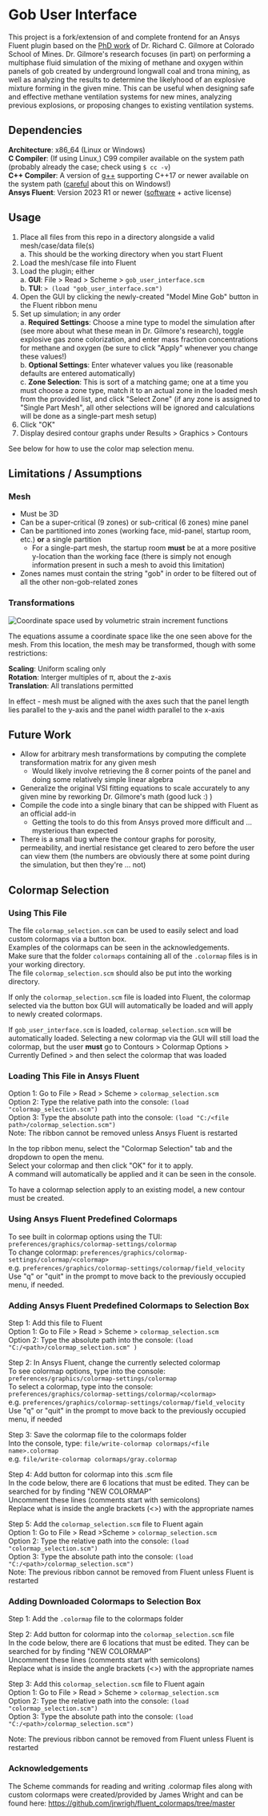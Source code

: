 # Gob User Interface

This project is a fork/extension of and complete frontend for an Ansys Fluent plugin based on the [PhD work](https://www.proquest.com/docview/1727469797?parentSessionId=dk%2B8XNGTmDGPKcxt8AIw%2Bj9AfFFP9pqKjUxW8XapYE8%3D) of Dr. Richard C. Gilmore at Colorado School of Mines. Dr. Gilmore's research focuses (in part) on performing a multiphase fluid simulation of the mixing of methane and oxygen within panels of gob created by underground longwall coal and trona mining, as well as analyzing the results to determine the likelyhood of an explosive mixture forming in the given mine. This can be useful when designing safe and effective methane ventilation systems for new mines, analyzing previous explosions, or proposing changes to existing ventilation systems.

## Dependencies

**Architecture**: x86_64 (Linux or Windows) \
**C Compiler**: (If using Linux,) C99 compiler available on the system path (probably already the case; check using `$ cc -v`) \
**C++ Compiler**: A version of [g++](https://gcc.gnu.org/) supporting C++17 or newer available on the system path ([careful](https://stackoverflow.com/a/41379378) about this on Windows!) \
**Ansys Fluent**: Version 2023 R1 or newer ([software](https://www.ansys.com/products/fluids/ansys-fluent) + active license)

## Usage

1. Place all files from this repo in a directory alongside a valid mesh/case/data file(s) \
   a. This should be the working directory when you start Fluent
2. Load the mesh/case file into Fluent
3. Load the plugin; either \
   a. **GUI**: File > Read > Scheme > `gob_user_interface.scm` \
   b. **TUI**: `> (load "gob_user_interface.scm")`
4. Open the GUI by clicking the newly-created "Model Mine Gob" button in the Fluent ribbon menu
5. Set up simulation; in any order \
   a. **Required Settings**: Choose a mine type to model the simulation after (see more about what these mean in Dr. Gilmore's research), toggle explosive gas zone colorization, and enter mass fraction concentrations for methane and oxygen (be sure to click "Apply" whenever you change these values!) \
   b. **Optional Settings**: Enter whatever values you like (reasonable defaults are entered automatically) \
   c. **Zone Selection**: This is sort of a matching game; one at a time you must choose a zone type, match it to an actual zone in the loaded mesh from the provided list, and click "Select Zone" (if any zone is assigned to "Single Part Mesh", all other selections will be ignored and calculations will be done as a single-part mesh setup)
6. Click "OK"
7. Display desired contour graphs under Results > Graphics > Contours

See below for how to use the color map selection menu.

## Limitations / Assumptions

### Mesh

- Must be 3D
- Can be a super-critical (9 zones) or sub-critical (6 zones) mine panel
- Can be partitioned into zones (working face, mid-panel, startup room, etc.) **or** a single partition
  - For a single-part mesh, the startup room **must** be at a more positive y-location than the working face (there is simply not enough information present in such a mesh to avoid this limitation)
- Zones names must contain the string "gob" in order to be filtered out of all the other non-gob-related zones

### Transformations

![Coordinate space used by volumetric strain increment functions](assets/coordinates.png)

The equations assume a coordinate space like the one seen above for the mesh. From this location, the mesh may be transformed, though with some restrictions:

**Scaling**: Uniform scaling only \
**Rotation**: Interger multiples of &#960;, about the z-axis \
**Translation**: All translations permitted

In effect - mesh must be aligned with the axes such that the panel length lies parallel to the y-axis and the panel width parallel to the x-axis

## Future Work

- Allow for arbitrary mesh transformations by computing the complete transformation matrix for any given mesh
  - Would likely involve retrieving the 8 corner points of the panel and doing some relatively simple linear algebra
- Generalize the original VSI fitting equations to scale accurately to any given mine by reworking Dr. Gilmore's math (good luck :) )
- Compile the code into a single binary that can be shipped with Fluent as an official add-in
  - Getting the tools to do this from Ansys proved more difficult and ... mysterious than expected
- There is a small bug where the contour graphs for porosity, permeability, and inertial resistance get cleared to zero before the user can view them (the numbers are obviously there at some point during the simulation, but then they're ... not)

## Colormap Selection

### Using This File

The file `colormap_selection.scm` can be used to easily select and load custom colormaps via a button box. \
Examples of the colormaps can be seen in the acknowledgements. \
 Make sure that the folder `colormaps` containing all of the `.colormap` files is in your working directory. \
The file `colormap_selection.scm` should also be put into the working directory. 

If only the `colormap_selection.scm` file is loaded into Fluent, the colormap selected via the button box GUI will automatically be loaded and will apply to newly created colormaps. 

If `gob_user_interface.scm` is loaded, `colormap_selection.scm` will be automatically loaded. Selecting a new colormap via the GUI will still load the colormap, but the user **must** go to Contours > Colormap Options > Currently Defined > and then select the colormap that was loaded

### Loading This File in Ansys Fluent

Option 1: Go to File > Read > Scheme > `colormap_selection.scm` \
Option 2: Type the relative path into the console: `(load "colormap_selection.scm")` \
Option 3: Type the absolute path into the console: `(load "C:/<file path>/colormap_selection.scm")` \
Note: The ribbon cannot be removed unless Ansys Fluent is restarted

In the top ribbon menu, select the "Colormap Selection" tab and the dropdown to open the menu. \
Select your colormap and then click "OK" for it to apply. \
A command will automatically be applied and it can be seen in the console.

To have a colormap selection apply to an existing model, a new contour must be created.

### Using Ansys Fluent Predefined Colormaps

To see built in colormap options using the TUI: `preferences/graphics/colormap-settings/colormap ` \
To change colormap: `preferences/graphics/colormap-settings/colormap/<colormap>` \
e.g. `preferences/graphics/colormap-settings/colormap/field_velocity` \
Use "q" or "quit" in the prompt to move back to the previously occupied menu, if needed.

### Adding Ansys Fluent Predefined Colormaps to Selection Box

Step 1: Add this file to Fluent \
Option 1: Go to File > Read > Scheme > `colormap_selection.scm` \
Option 2: Type the absolute path into the console: `(load "C:/<path>/colormap_selection.scm" )`

Step 2: In Ansys Fluent, change the currently selected colormap \
To see colormap options, type into the console: `preferences/graphics/colormap-settings/colormap` \
To select a colormap, type into the console: `preferences/graphics/colormap-settings/colormap/<colormap>` \
e.g. `preferences/graphics/colormap-settings/colormap/field_velocity` \
Use "q" or "quit" in the prompt to move back to the previously occupied menu, if needed

Step 3: Save the colormap file to the colormaps folder \
Into the console, type: `file/write-colormap colormaps/<file name>.colormap` \
e.g. `file/write-colormap colormaps/gray.colormap`

Step 4: Add button for colormap into this .scm file \
In the code below, there are 6 locations that must be edited. They can be searched for by finding "NEW COLORMAP" \
Uncomment these lines (comments start with semicolons) \
Replace what is inside the angle brackets (<>) with the appropriate names

Step 5: Add the `colormap_selection.scm` file to Fluent again \
Option 1: Go to File > Read >Scheme > `colormap_selection.scm` \
Option 2: Type the relative path into the console: `(load "colormap_selection.scm")` \
Option 3: Type the absolute path into the console: `(load "C:/<path>/colormap_selection.scm")` \
Note: The previous ribbon cannot be removed from Fluent unless Fluent is restarted

### Adding Downloaded Colormaps to Selection Box

Step 1: Add the `.colormap` file to the colormaps folder

Step 2: Add button for colormap into the `colormap_selection.scm` file \
In the code below, there are 6 locations that must be edited. They can be searched for by finding "NEW COLORMAP" \
Uncomment these lines (comments start with semicolons) \
Replace what is inside the angle brackets (<>) with the appropriate names

Step 3: Add this `colormap_selection.scm` file to Fluent again \
Option 1: Go to File > Read > Scheme > `colormap_selection.scm` \
Option 2: Type the relative path into the console: `(load "colormap_selection.scm")` \
Option 3: Type the absolute path into the console: `(load "C:/<path>/colormap_selection.scm")`

Note: The previous ribbon cannot be removed from Fluent unless Fluent is restarted

### Acknowledgements

The Scheme commands for reading and writing .colormap files along with custom colormaps
were created/provided by James Wright and can be found here:
https://github.com/jrwrigh/fluent_colormaps/tree/master
